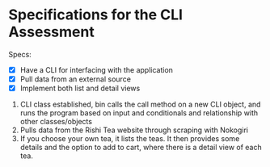 # Specifications for the CLI Assessment

Specs:
- [x] Have a CLI for interfacing with the application
- [x] Pull data from an external source
- [x] Implement both list and detail views

1. CLI class established, bin calls the call method on a new CLI object, and runs the program based on input and conditionals and relationship with other classes/objects
2. Pulls data from the Rishi Tea website through scraping with Nokogiri
3. If you choose your own tea, it lists the teas. It then provides some details and the option to add to cart, where there is a detail view of each tea.
